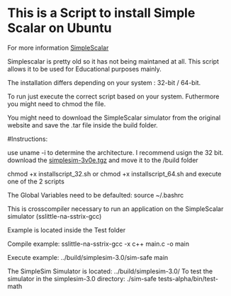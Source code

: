 # This is a Script to install Simple Scalar on Ubuntu

For more information [SimpleScalar](http://www.simplescalar.com/) 

Simplescalar is pretty old so it has not being maintaned at all. This script allows it to be used for Educational purposes mainly.

The installation differs depending on your system : 32-bit / 64-bit.

To run just execute the correct script based on your system. Futhermore you might need to chmod the file. 

You might need to download the SimpleScalar simulator from the original website and save the .tar file inside the build folder.

#Instructions:

use uname -i to determine the architecture.
I recommend usign the 32 bit.
download the [simplesim-3v0e.tgz](http://www.simplescalar.com/agreement.php3?simplesim-3v0e.tgz)
and move it to the /build folder
 
chmod +x installscript_32.sh or chmod +x installscript_64.sh and execute
one of the 2 scripts
 
The Global Variables need to be defaulted: source ~/.bashrc

This is crosscompiler necessary to run an application on the SimpleScalar
simulator (sslittle-na-sstrix-gcc)

Example is located inside the Test folder

Compile example: sslittle-na-sstrix-gcc -x c++ main.c -o main

Execute example: ../build/simplesim-3.0/sim-safe main

The SimpleSim Simulator is located: ../build/simplesim-3.0/
To test the simulator in the simplesim-3.0 directory: ./sim-safe tests-alpha/bin/test-math
